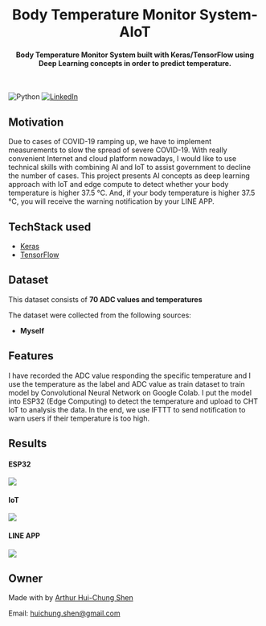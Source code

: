 
<h1 align="center">
Body Temperature Monitor System-AIoT
</h1>


<div align= "center">
  <h4>Body Temperature Monitor System built with Keras/TensorFlow using Deep Learning concepts in order to predict temperature.</h4>
  
</div>
&nbsp;&nbsp;&nbsp;&nbsp;&nbsp;&nbsp;&nbsp;&nbsp;&nbsp;&nbsp;&nbsp;&nbsp;&nbsp;&nbsp;&nbsp;&nbsp;&nbsp;&nbsp;&nbsp;&nbsp;&nbsp;&nbsp;&nbsp;&nbsp;&nbsp;&nbsp;&nbsp;&nbsp;&nbsp;&nbsp;

![Python](https://img.shields.io/badge/python-v3.6+-blue.svg)
[![LinkedIn](https://img.shields.io/badge/-LinkedIn-black.svg?style=flat-square&logo=linkedin&colorB=555)](https://www.linkedin.com/in/arthur-hui-chung-shen-b58961170)



</div>

## Motivation
Due to cases of COVID-19 ramping up, we have to implement measurements to slow the spread of severe COVID-19. With really convenient Internet and cloud platform nowadays, I would like to use technical skills with combining AI and IoT to assist government to decline the number of cases. This project presents AI concepts as deep learning approach with IoT and edge compute to detect whether your body temperature is higher 37.5 °C. And, if your body temperature is higher 37.5 °C, you will receive the warning notification by your LINE APP.

 



## TechStack used


- [Keras](https://keras.io/)
- [TensorFlow](https://www.tensorflow.org/)


##  Dataset

This dataset consists of __70 ADC values and temperatures__

The dataset were collected from the following sources:

* __Myself__



## Features
I have recorded the ADC value responding the specific temperature and I use the temperature as the label and ADC value as train dataset to train model by Convolutional Neural Network on Google Colab. I put the model into ESP32 (Edge Computing) to detect the temperature and upload to CHT IoT to analysis the data. In the end, we use IFTTT to send notification to warn users if their temperature is too high. 

## Results

#### ESP32
![](https://github.com/ArthurShen8118/Body_Temperature_Monitor_System-AIoT/blob/main/Readme_images/2020-10-23%2008%2035%2010.png)
#### IoT
![](https://github.com/ArthurShen8118/Body_Temperature_Monitor_System-AIoT/blob/main/Readme_images/2020-10-23%2008%2040%2055.png)
#### LINE APP
![](https://github.com/ArthurShen8118/Body_Temperature_Monitor_System-AIoT/blob/main/Readme_images/12322.jpg)
## Owner
Made with by [Arthur Hui-Chung Shen](https://github.com/ArthurShen8118)

Email: huichung.shen@gmail.com

